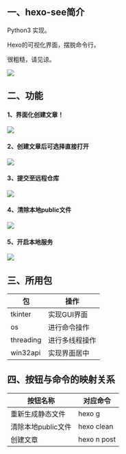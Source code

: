 ## 一、hexo-see简介

Python3 实现。

Hexo的可视化界面，摆脱命令行。

很粗糙，请见谅。

![](https://img-blog.csdnimg.cn/20181103004314533.png)

## 二、功能

#### 1、界面化创建文章！

![](https://img-blog.csdnimg.cn/2018110300433763.png)

#### 2、创建文章后可选择直接打开

![](https://img-blog.csdnimg.cn/20181103004448727.png)

#### 3、提交至远程仓库

![](https://img-blog.csdnimg.cn/20181103004517311.png)

#### 4、清除本地public文件

![](https://img-blog.csdnimg.cn/20181103004546939.png)

#### 5、开启本地服务

![](https://img-blog.csdnimg.cn/20181103004609249.png)



## 三、所用包

| 包        | 操作           |
| --------- | -------------- |
| tkinter   | 实现GUI界面    |
| os        | 进行命令操作   |
| threading | 进行多线程操作 |
| win32api  | 实现界面居中   |



## 四、按钮与命令的映射关系

| 按钮名称           | 对应命令             |
| ------------------ | -------------------- |
| 重新生成静态文件   | hexo g               |
| 清除本地public文件 | hexo clean           |
| 创建文章           | hexo n post  <title> |
| 提交仓库           | hexo d               |
| 本地预览           | hexo s               |
| 退出               | 退出本程序           |

## 五、使用

#### 配置

1. `tkinter`、`os`、`threading` 都是内置包，因此仅需安装 `win32api`，

   Python3 使用 `pip3 install pypiwin32`安装即可。

   > 如安装失败，请手动安装`whl`文件。
   >
   > `whl`文件源地址：https://www.lfd.uci.edu/~gohlke/pythonlibs/。

2. 更改 if \_\_name\_\_ == '\_\_main\_\_': 里初始化 Hexo 时的路径输入。

   改为自己博客 **站点配置根路径** 即可使用！

#### 说明

1. 输入 **标题、标签、分类** 直接创建！

   **标题** 不可为空！，**标签和分类** 可以为空。

   如果标题中出现 **空格** 会被替换掉。

2. 如果想要使用 **.exe** 可执行文件，需自行转换（因为需要配置自己的路径）。

   可使用 **pyinstaller** 包进行转换，`pip install pyinstaller`。

   下面有关于本工具的打包说明。

3. 除本地预览为后台开启，其他都会有控制台出现，方便查看执行过程。

4. 本地预览暂时不支持关闭（因为是后台执行，虽然也不需要关，毕竟可以一直本地访问），

   即使程序退出，本地服务也不会关闭。

5. 因为本地服务有可能在后台运行，因此点击本地预览时将会使用`taskkill`杀掉 占用`4000`端口的服务，

   然后才开启`Hexo`本地服务。

## 六、exe 可执行程序转换说明

#### pyinstaller的参数说明

```python
-c 参数		使用控制台，无界面(默认)

-w 参数		使用窗口，无控制台.如果程序里有使用到控制台(如print)的就不可以使用-w,
			 否则会报错 '''failed to excute script xxx'''
			 如果想要捕捉错误信息可以先用控制台捕捉,没有报错后再使用无控制台.
        
-D 参数		创建一个目录，包含exe文件，但会依赖很多文件（默认选项）。

-F 参数		打包成一个exe文件

-p 			  多文件打包时,以-p [其他.py] 的形式跟在主文件后
		'''如:pyinstaller -w -F main.py -p view.py -p other.py'''

-i 参数 		修改打包后的exe图标,图标应放在py同级目录下,需要是ico格式,只改后缀不可用.
		'''如:pyinstaller -w -F -i zzz.ico main.py -p view.py -p other.py'''

```

#### 本程序的打包说明

1. 将配置完毕的 **Hexo.py** 与 **favicon.ico** 放在同一文件目录
2. 使用命令行进入文件目录
3. `pyinstaller -w -F -i favicon.ico Hexo.py`
4. 愉快使用

## 七、额外说明

本工具开源协议为 **不知道协议**，因为我还没有区分这些协议的意思……

总之，随便用，欢迎 `star`、 `fork`、`issue`。